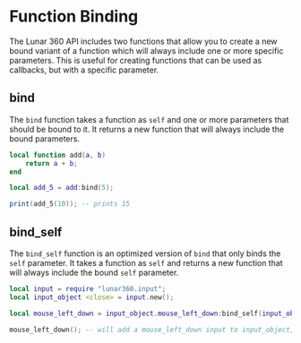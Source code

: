 # Function Binding

The Lunar 360 API includes two functions that allow you to create a new bound variant of a function which will always include one or more specific parameters. This is useful for creating functions that can be used as callbacks, but with a specific parameter.

## bind

The `bind` function takes a function as `self` and one or more parameters that should be bound to it. It returns a new function that will always include the bound parameters.

```lua
local function add(a, b)
    return a + b;
end

local add_5 = add:bind(5);

print(add_5(10)); -- prints 15
```

## bind_self

The `bind_self` function is an optimized version of `bind` that only binds the `self` parameter. It takes a function as `self` and returns a new function that will always include the bound `self` parameter.

```lua
local input = require "lunar360.input";
local input_object <close> = input.new();

local mouse_left_down = input_object.mouse_left_down:bind_self(input_object);

mouse_left_down(); -- will add a mouse_left_down input to input_object, as it is bound to it.
```